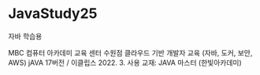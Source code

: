 # JavaStudy25
자바 학습용

MBC 컴퓨터 아카데미 교육 센터 수원점
클라우드 기반 개발자 교육 (자바, 도커, 보안, AWS)
jAVA 17버전 / 이클립스 2022. 3. 사용
교재: JAVA 마스터 (한빛아카데미)
